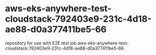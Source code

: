 # aws-eks-anywhere-test-cloudstack-792403e9-231c-4d18-ae88-d0a377411be5-66
repository for use with E2E test job aws-eks-anywhere-test-cloudstack:792403e9-231c-4d18-ae88-d0a377411be5-66
